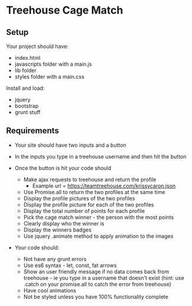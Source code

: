 # Treehouse Cage Match

## Setup

Your project should have:
* index.html
* javascripts folder with a main.js
* lib folder
* styles folder with a main.css

Install and load:
* jquery
* bootstrap
* grunt stuff

## Requirements
* Your site should have two inputs and a button
* In the inputs you type in a treehouse username and then hit the button
* Once the button is hit your code should 
	* Make ajax requests to treehouse and return the profile 
		* Example url = https://teamtreehouse.com/krissycaron.json
	* Use Promise.all to return the two profiles at the same time
	* Display the profile pictures of the two profiles
	* Display the profile picture for each of the two profiles
	* Display the total number of points for each profile
	* Pick the cage match winner - the person with the most points
	* Clearly display who the winner is
	* Display the winners badges
	* Use jquery .animate method to apply animation to the images


* Your code should:
	* Not have any grunt errors
	* Use es6 syntax - let, const, fat arrows
	* Show an user friendly message if no data comes back from treehouse - ie you type in a username that doesn't exist (hint: use .catch on your promise.all to catch the error from treehouse)
	* Have cool animations
	* Not be styled unless you have 100% functionality complete